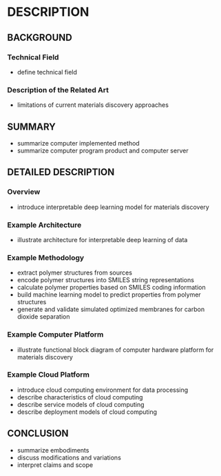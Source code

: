 # DESCRIPTION

## BACKGROUND

### Technical Field

- define technical field

### Description of the Related Art

- limitations of current materials discovery approaches

## SUMMARY

- summarize computer implemented method
- summarize computer program product and computer server

## DETAILED DESCRIPTION

### Overview

- introduce interpretable deep learning model for materials discovery

### Example Architecture

- illustrate architecture for interpretable deep learning of data

### Example Methodology

- extract polymer structures from sources
- encode polymer structures into SMILES string representations
- calculate polymer properties based on SMILES coding information
- build machine learning model to predict properties from polymer structures
- generate and validate simulated optimized membranes for carbon dioxide separation

### Example Computer Platform

- illustrate functional block diagram of computer hardware platform for materials discovery

### Example Cloud Platform

- introduce cloud computing environment for data processing
- describe characteristics of cloud computing
- describe service models of cloud computing
- describe deployment models of cloud computing

## CONCLUSION

- summarize embodiments
- discuss modifications and variations
- interpret claims and scope

